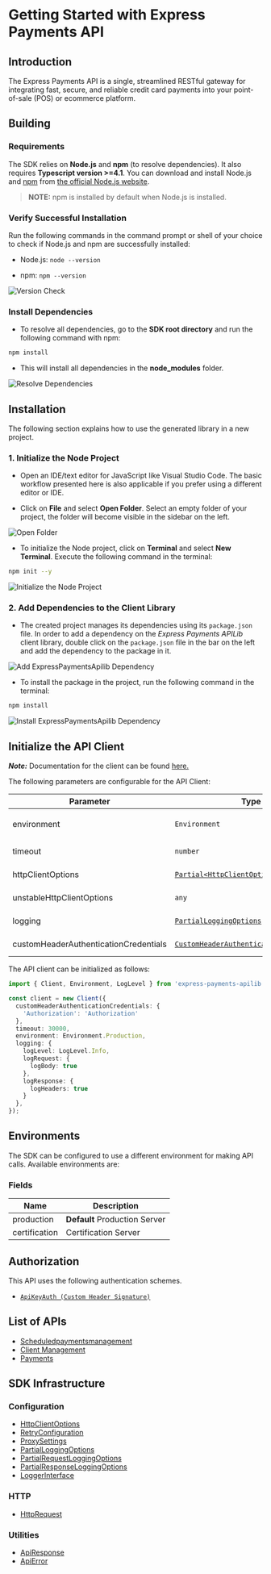
# Getting Started with Express Payments API

## Introduction

The Express Payments API is a single, streamlined RESTful gateway for integrating fast, secure, and reliable credit card payments into your point-of-sale (POS) or ecommerce platform.

## Building

### Requirements

The SDK relies on **Node.js** and **npm** (to resolve dependencies). It also requires **Typescript version >=4.1**. You can download and install Node.js and [npm](https://www.npmjs.com/) from [the official Node.js website](https://nodejs.org/en/download/).

> **NOTE:** npm is installed by default when Node.js is installed.

### Verify Successful Installation

Run the following commands in the command prompt or shell of your choice to check if Node.js and npm are successfully installed:

* Node.js: `node --version`

* npm: `npm --version`

![Version Check](https://apidocs.io/illustration/typescript?workspaceFolder=ExpressPaymentsApi&step=versionCheck)

### Install Dependencies

- To resolve all dependencies, go to the **SDK root directory** and run the following command with npm:

```bash
npm install
```

- This will install all dependencies in the **node_modules** folder.

![Resolve Dependencies](https://apidocs.io/illustration/typescript?workspaceFolder=ExpressPaymentsApi&workspaceName=express-payments-apilib&step=resolveDependency)

## Installation

The following section explains how to use the generated library in a new project.

### 1. Initialize the Node Project

- Open an IDE/text editor for JavaScript like Visual Studio Code. The basic workflow presented here is also applicable if you prefer using a different editor or IDE.

- Click on **File** and select **Open Folder**. Select an empty folder of your project, the folder will become visible in the sidebar on the left.

![Open Folder](https://apidocs.io/illustration/typescript?step=openProject)

- To initialize the Node project, click on **Terminal** and select **New Terminal**. Execute the following command in the terminal:

```bash
npm init --y
```

![Initialize the Node Project](https://apidocs.io/illustration/typescript?step=initializeProject)

### 2. Add Dependencies to the Client Library

- The created project manages its dependencies using its `package.json` file. In order to add a dependency on the *Express Payments APILib* client library, double click on the `package.json` file in the bar on the left and add the dependency to the package in it.

![Add ExpressPaymentsApilib Dependency](https://apidocs.io/illustration/typescript?workspaceFolder=ExpressPaymentsApi&workspaceName=express-payments-apilib&step=importDependency)

- To install the package in the project, run the following command in the terminal:

```bash
npm install
```

![Install ExpressPaymentsApilib Dependency](https://apidocs.io/illustration/typescript?step=installDependency)

## Initialize the API Client

**_Note:_** Documentation for the client can be found [here.](doc/client.md)

The following parameters are configurable for the API Client:

| Parameter | Type | Description |
|  --- | --- | --- |
| environment | `Environment` | The API environment. <br> **Default: `Environment.Production`** |
| timeout | `number` | Timeout for API calls.<br>*Default*: `30000` |
| httpClientOptions | [`Partial<HttpClientOptions>`](doc/http-client-options.md) | Stable configurable http client options. |
| unstableHttpClientOptions | `any` | Unstable configurable http client options. |
| logging | [`PartialLoggingOptions`](doc/partial-logging-options.md) | Logging Configuration to enable logging |
| customHeaderAuthenticationCredentials | [`CustomHeaderAuthenticationCredentials`](doc/auth/custom-header-signature.md) | The credential object for customHeaderAuthentication |

The API client can be initialized as follows:

```ts
import { Client, Environment, LogLevel } from 'express-payments-apilib';

const client = new Client({
  customHeaderAuthenticationCredentials: {
    'Authorization': 'Authorization'
  },
  timeout: 30000,
  environment: Environment.Production,
  logging: {
    logLevel: LogLevel.Info,
    logRequest: {
      logBody: true
    },
    logResponse: {
      logHeaders: true
    }
  },
});
```

## Environments

The SDK can be configured to use a different environment for making API calls. Available environments are:

### Fields

| Name | Description |
|  --- | --- |
| production | **Default** Production Server |
| certification | Certification Server |

## Authorization

This API uses the following authentication schemes.

* [`ApiKeyAuth (Custom Header Signature)`](doc/auth/custom-header-signature.md)

## List of APIs

* [Scheduledpaymentsmanagement](doc/controllers/scheduledpaymentsmanagement.md)
* [Client Management](doc/controllers/client-management.md)
* [Payments](doc/controllers/payments.md)

## SDK Infrastructure

### Configuration

* [HttpClientOptions](doc/http-client-options.md)
* [RetryConfiguration](doc/retry-configuration.md)
* [ProxySettings](doc/proxy-settings.md)
* [PartialLoggingOptions](doc/partial-logging-options.md)
* [PartialRequestLoggingOptions](doc/partial-request-logging-options.md)
* [PartialResponseLoggingOptions](doc/partial-response-logging-options.md)
* [LoggerInterface](doc/logger-interface.md)

### HTTP

* [HttpRequest](doc/http-request.md)

### Utilities

* [ApiResponse](doc/api-response.md)
* [ApiError](doc/api-error.md)

